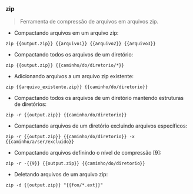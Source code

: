 ### zip

> Ferramenta de compressão de arquivos em arquivos zip.

- Compactando arquivos em um arquivo zip:

`zip {{output.zip}} {{arquivo1}} {{arquivo2}} {{arquivo3}}`

- Compactando todos os arquivos de um diretório:

`zip {{output.zip}} {{caminho/do/diretorio/*}}`

- Adicionando arquivos a um arquivo zip existente:

`zip {{arquivo_existente.zip}} {{caminho/do/diretorio}}`

- Compactando todos os arquivos de um diretório mantendo estruturas de diretórios:

`zip -r {{output.zip}} {{caminho/do/diretorio}}`

- Compactando arquivos de um diretório excluindo arquivos específicos:

`zip -r {{output.zip}} {{caminho/do/diretorio}} -x {{caminho/a/ser/excluido}}`

- Compactando arquivos definindo o nível de compressão [9]:

`zip -r -{{9}} {{output.zip}} {{caminho/do/diretorio}}`

- Deletando arquivos de um arquivo zip:

`zip -d {{output.zip}} "{{foo/*.ext}}"`

